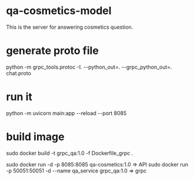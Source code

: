 # qa-cosmetics-model
This is the server for answering cosmetics question.

# generate proto file
python -m grpc_tools.protoc -I. --python_out=. --grpc_python_out=. chat.proto

# run it
python -m uvicorn main:app --reload --port 8085

# build image
sudo docker build -t grpc_qa:1.0 -f Dockerfile_grpc .

sudo docker run -d -p 8085:8085 qa-cosmetics:1.0  => API
sudo docker run -p 50051:50051 -d --name qa_service grpc_qa:1.0 => grpc
